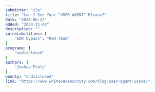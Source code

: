 ```yaml
---
submitter: "c2a"
title: "Can I See Your “USER AGENT” Please?"
date: "2024-06-27"
added: "2024-11-03"
description: ""
vulnerabilities: [
    "EDR bypass", "Red team"
]
programs: [
    "undisclosed"
]
authors: [
    "Joshua Platz"
]
bounty: "undisclosed"
link: "https://www.whiteoaksecurity.com/blog/user-agent-issue/"
---
```




